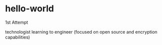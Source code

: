 # hello-world

1st Attempt 

technologist learning to engineer (focused on open source and encryption capabilities)
